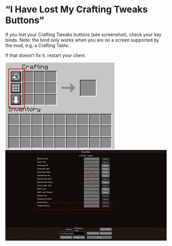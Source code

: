 ﻿# “I Have Lost My Crafting Tweaks Buttons”

If you lost your Crafting Tweaks buttons (see screenshot), check your key binds. Note: the bind only works when you are on a screen supported by the mod, e.g. a Crafting Table.

If that doesn’t fix it, restart your client.

![buttons](images/buttons-1.png) ![keybinds](images/buttons-2.png)
